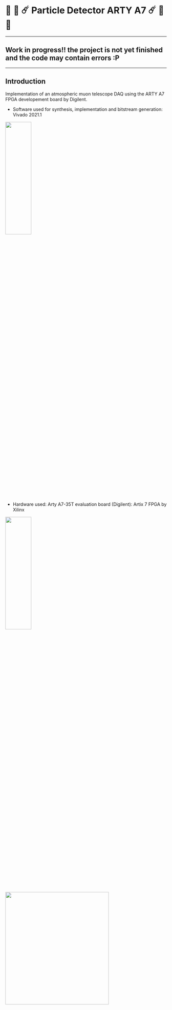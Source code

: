 # 🌌 🌌 ☄️  Particle Detector ARTY A7  ☄️ 🌌 🌌

------------------------------------------

**Work in progress!! the project is not yet finished and the code may contain errors :P**
------------------------------------------

------------------------------------------
## Introduction 
Implementation of an atmospheric muon telescope DAQ using the ARTY A7 FPGA developement board by Digilent.
- Software used for synthesis, implementation and bitstream generation: Vivado 2021.1


<img src="https://www.xilinx.com/content/dam/xilinx/imgs/products/vivado/vivado-ml/vivado-hero-logo-web.png"  width="40%" height="30%">

- Hardware used: Arty A7-35T evaluation board (Digilent): Artix 7 FPGA by Xilinx


<img src="https://www.xilinx.com/content/dam/xilinx/megatrends/icons/artix7-white.png"  width="40%" height="30%">


<img src="https://digilent.com/reference/_media/reference/programmable-logic/arty/arty-2.png"  width="80%" height="30%">



- Hardware description language adopted: **SystemVerilog** and a little of **VHDL** (see below).
- Note: to build this project, since I needed to characterise the XADC, I have created another project containing the XADC which is sampling data from the analog pins and returns the sampled results via the UART cable on a terminal. Give a look to the repository [Sampler XADC](https://github.com/riccardonicolaidis/Sampler_XADC) repository.


------------------------------------------------------
## Device functionalities
Now, it is possible to discuss the functionalities implemented on the designed device. 
In the digital circuit designed there are the following components:

1. An Analog-to-Digital converter in which the XADC core, provided by Xilinx, is included. A decoder is attached to this ADC in order to associate each analog pins on the board to its own address.
2. A digital signal processing pipeline manipulate the incoming data. At the beginning of the DSP pipeline there is a DC block filter which removes the DC component of the signal. Then, positive edged triggers, peak detectors, and area detectors are included in the design
      - The peak detector is aimed to the collection of the maximum value of the incoming signal
      - The area detector is aimed to the computation of the **integral** of the signal
3. Then, a data acquisition collects all the data coming from the DSP pipeline such as the peak-values, the area of the signals, the time of the event, and it has the task to unify all these pieces of information in some latches, ready to be acquired by the module which will send all these data through the UART cable. 

4. A module called "Printer" is aimed to collect the data on a computer terminal. Inside this module there are FIFOs (from Xilinx IP catalogue), uart protocol module (from SystemVerilog book), and binary-to-BCD converters (this module is taken from the **nanland** website and it has been revisited a little). 


In the figure below, it is possible to see the format of the data measured with this instrument. 
The reported example is made for only 2 analog channels. All the device, however, is parametrised, and, from the top module, one can easily add more channels to the design. 

![Output on the terminal](/docs/assets/images/uart_output.png)

From left to right, referring to the previous figure we have:
- The time of the event expressed in millisecond (8 digits)
- The peak-value of the channel A0 (5 digits)
- The peak-value of the channel A1 (5 digits)
- The area-value detected for the signal on channel A0 (9 digits)
- The area-value detected for the signal on channel A1 (9 digits)
- The threshold (5 digits)

------------------------------------------------------
## Updates 
- 03/04/2021 Added two analog channels via the Pmod AD1 by Digilent. (see the [Sampler PmodAD1 project](https://github.com/riccardonicolaidis/Sampler_Pmod_AD1))

------------------------------------------------------
## The working principle
The aim of this project is to develop a **portable muon telescope** using a relatively cheap FPGA developemente board, a tile of scintillating material and different SiPM. The concept behind this instrument is that a particle, hitting the scintillating material will release energy inside this emitting UV-visible photons. These visible photons are then absorbed by the Silicon PhotoMultipliers (SiPM) giving us a measurable voltage signal. The voltage signal is then digitalised by the XADC mounted on the Arty A7-35T developement board. The FPGA is then used for the data acquisition and data processing.

------------------------------------------------------
## Dircetory structure (sources files)
Below it is reported the structure of the directory


```
.
├── Darticle-Detector-ARTY-A7
│   ├── Darticle-Detector-ARTY-A7.cache
│   ├── Darticle-Detector-ARTY-A7.hw
│   ├── Darticle-Detector-ARTY-A7.ip_user_files
│   ├── Darticle-Detector-ARTY-A7.runs
│   ├── Darticle-Detector-ARTY-A7.sim
│   └── Darticle-Detector-ARTY-A7.xpr
├── docs
│   └── assets
├── Firmware-SRC
│   ├── adc_demux.sv
│   ├── baud_gen.sv
│   ├── binary_BCD.sv
│   ├── Buffers_reg.sv
│   ├── DAQ.sv
│   ├── db_fsm.sv
│   ├── DC_blocker.sv
│   ├── debouncing_array.sv
│   ├── DSP_pipeline.sv
│   ├── fifo_generator_area
│   ├── fifo_generator_peak
│   ├── fifo_generator_time
│   ├── fifo_generator_uart
│   ├── Frequency_Divider.sv
│   ├── left_padding.sv
│   ├── Monostable_rise_only.sv
│   ├── Monostable.sv
│   ├── muon_telescope_top.sv
│   ├── Peak_detector.sv
│   ├── pmod_wrapper.vhd
│   ├── Printer_uart.sv
│   ├── SPI_master_dual_miso.vhd
│   ├── SynchroCounter_4_bit.sv
│   ├── test_unit.sv
│   ├── threshold_controller.sv
│   ├── time_measurement.sv
│   ├── Trigger.sv
│   ├── uart_rx.sv
│   ├── uart.sv
│   ├── uart_tx.sv
│   ├── XADC_module.sv
│   └── xadc__netlist.v
├── Firmware-TB
│   ├── Data_acquisition_tb.sv
│   ├── DSP_pipeline_tb.sv
│   ├── my_testbench_tb.sv
│   ├── tb_peak_area_detector.sv
│   ├── threshold_contr_tb.sv
│   └── trigger_tb.sv
├── Firmware-XDC
│   └── Arty-A7-35-Master.xdc
└── README.md
```


### Description of the subdirectories
- In the directory `Firmware-SRC` you'll find all the modules of the firmware. Modules are written using **SystemVerilog** which is a superset of **Verilog HDL**. This hardware description language is very similar to Verilg but it allows parametrisation of the modules
- In the directory `Firmware-TB` you'll find all the testbenches I used for testing and debugging the modules in the design. They are written in **SystemVerilog** and the simulation of the modules can be carried out with Vivado
- The directory `Firmware-XDC` contains the costraints to be used for the ARTY A7 development board




-------------------------------------------------------
## How to use the material inside this repository (Read carefully this section)
All the folders inside this repository are automatically generated by Vivado. However, it is useful to know how to read them and how to build up a working project using the Vivado software.

This repository contains the following folders:
- `_PROJECT_NAME_.hw` : In this folder are contained the information about the eventual **exported hardware**.
- `_PROJECT_NAME_.srcs` : This is the folder containing all the sources files added to the project. The **SystemVerilog** files are at the following link

 1) **SystemVerilog** files 
 2) **Costraint** file (.xdc): The costraint files for all the Digilent boards can be found at the following link [Digilent/digilent-xdc](https://github.com/Digilent/digilent-xdc).

To build up a Vivado project, the following operations are required:
- Open Vivado
- Click on **New project**
- Give a name to the project and click on **Create project subdirectory** and click on **Next**
- Click on **RTL project**. Then, click **Next**
- Now choose all the sources files .v (if the files are written in verilog), .sv (if they are written in SystemVerilog), .vhd (if files are written in VHDL), click on **Scan and add RTL include files into the project** and **Copy sources into project**. Then, click on **Next**
- Import the **Costraint file** .xdc in the same manner as before.
- Now you need to select the **Target device**. To do this, select the **Boards** menu and search for **ARTY A7-35T**. To do this operation you need to install on your computer the **Digilent boards files**. This procedure is described at the following link https://digilent.com/reference/programmable-logic/guides/installing-vivado-and-vitis if you use the latest versions of Vivado and Vitis unified platform or the following link https://digilent.com/reference/programmable-logic/guides/installing-vivado-and-sdk if you use Vivado and Vivado SDK. 
- Now it is possible to modify the project, run the synthesis, the implementation and the bitstream generation

For more information give a look to the tutorial [Getting started with Vivado](https://digilent.com/reference/vivado/getting_started/start) on the **Digilent** website.

Other tutorials at the following links:
- https://digilent.com/reference/software/vivado/start?redirect=1


----------------------------------------------------------
## The Pmod AD1 

To add more analog channels to our device, it has been used the Pmod AD1 by Digilent 



The PmodAD1 contains a pair of AD7476A ADCs by Analog Devices


<img src="https://cdn11.bigcommerce.com/s-7gavg/images/stencil/1280x1280/products/159/3375/Pmod_AD1_top_600__16998.1533766952.png?c=2"  width="30%" height="30%">

- Reference manual PmodAD1 [link](https://digilent.com/reference/pmod/pmodad1/reference-manual)
- Datasheet AD7476A [PDF link](https://www.analog.com/media/cn/technical-documentation/evaluation-documentation/AD7476A_7477A_7478A.pdf?_ga=2.175879970.1215787112.1648830927-383124528.1648830927)


--------------------------

## Pin configuration
Let's see the configuration for the pins on the board.

Below is reported the schematic of the Pmod interface. 

![Pmod scheme](https://digilent.com/reference/_media/basys3-pmod_connector.png?w=350&tok=20c9fc)

I have used the JC interface since it is configured to run at High-speeds.

|Pin figure |Pin XDC (vector) | Pin FPGA | Pmod connection |  Direction |
|-----------|-----------------|----------|-----------------|------------|
|  1        |  0              |  U12     | Not used        | --         |
|  2        |  1              |  V12     | Not used        | --         |
|  3        |  2              |  V10     | Not used        | --         |
|  4        |  3              |  V11     | Not used        | --         |
|  7        |  4              |  U14     | CS negation     | Output     |
|  8        |  5              |  V14     | D0 (MISO)       | Input      |
|  9        |  6              |  T13     | D1 (MISO)       | Input      |
|  10       |  7              |  U13     | CLK             | Output     |

**Note** :
- **Input**  : from the external Pmod towards the FPGA
- **Output** : from the FPGA towards the external device


The core containing the SPI interface to collect data from the PmodAD1 can be found at the following website [Digi-Key link](https://forum.digikey.com/t/adc-ad7476a-pmod-controller-vhdl/12894). The core is written in VHDL. Vivado, the tool provided by Xilinx, allow the language mixing within a project. Hence, using the traditional Verilog instantiation template, it is possible to use the VHDL core. 

----------------------------------------------------------
## Some notes on the design
Here some particular pieces of information about the project:

- The Device has been developed using SystemVerilog HDL

- The top module is "muon_telescope_top_module" and inside the module definition there are some parameters which have to be set up
correctly by the user before synthesis to chosing the number of acquired channels


- The system is clocked using the mounted 100 MHz clock.

- The system reset is the button C2. However, this is active high. It has been generated an active low reset to prevent
misunderstanding in the design. 

- To avoid bouncing effects from the push buttons, some debouncers are placed into the design.

- Switches are used to setup the increment of the threshold controller.


## If you want to change the number of channels in the XADC
Warning!
---------


This solution is not preatty elegant but it is one possible way I found for the solution of the problem of changing the number of channels of the XADC.
---------



If you change the number of channels in the top module, then you need to open the "XADC Wiziard" in Vivado software, change the 
"Sequenced channels" and re-run the synthesis of the component XADC. When the synthesis is finished you need to open the file "NAME_stub.v"
in the IP resources, copy the code 
```
      .INIT_40(16'h0000),
      .INIT_41(16'h21A0),
      .INIT_42(16'h0400),
      ... 
```
and replace the part contained in the file "NAME_netlist.v". This is required because the XADC module comes from an IP by Xilinx and
to set up properly the sequencer settings you need to generate the encrypted sources. In principle one could change by hand the 
registers in the instantiation (.INIT_40(1b'h...)). This procedure, however, is quite tedious since it is required to know the meaning
of all these registers. The procedure exploiting the XADC wiziard is more "user friendly" even if it is a bit longer. After generating
the correct template for the XADC module you need to "disable the source file" using the Vivado navigation menu. This because in the 
xadc_netlist.v file there are the instructions used by vivado to generate the required sources and so the IP generated via the IP
catalogue is unnecessary.



(to be continued...)
---------------
The project is not yet finished and probably there are some errors in the code :P

--------------------------------------------------
## Some useful resources
- Digilent reference webpage (Arty A7) : https://digilent.com/reference/programmable-logic/arty-a7/start
- Arty A7 reference manual : https://digilent.com/reference/programmable-logic/arty-a7/reference-manual
- OpenCores (a useful web platform where it is possible to find HDL open source cores) : https://opencores.org/
- Companion website for the book **FPGA prototyping by SystemVerilog examples** by Dr. Chu : https://academic.csuohio.edu/chu_p/index.html
- Xilinx Vivado website: https://www.xilinx.com/products/design-tools/vivado.html
- Digilent GitHub repositories : https://github.com/digilent
- Xilinx Github repository: https://github.com/Xilinx

